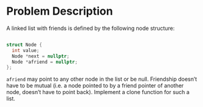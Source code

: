 # Problem Description

A linked list with friends is defined by the following node structure:

```c++

struct Node {
  int value;
  Node *next = nullptr;
  Node *afriend = nullptr;
};

```

`afriend` may point to any other node in the list or be null. Friendship doesn’t have to be mutual (i.e. a node pointed to by a friend pointer of another node, doesn’t have to point back).
Implement a clone function for such a list.
